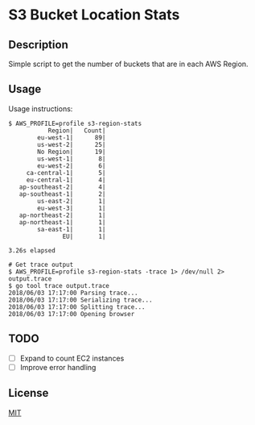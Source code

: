 # S3 Bucket Location Stats

## Description

Simple script to get the number of buckets that are in each AWS Region.

## Usage

Usage instructions:

```shell
$ AWS_PROFILE=profile s3-region-stats
           Region|   Count|
        eu-west-1|      89|
        us-west-2|      25|
        No Region|      19|
        us-west-1|       8|
        eu-west-2|       6|
     ca-central-1|       5|
     eu-central-1|       4|
   ap-southeast-2|       4|
   ap-southeast-1|       2|
        us-east-2|       1|
        eu-west-3|       1|
   ap-northeast-2|       1|
   ap-northeast-1|       1|
        sa-east-1|       1|
               EU|       1|

3.26s elapsed

# Get trace output
$ AWS_PROFILE=profile s3-region-stats -trace 1> /dev/null 2> output.trace
$ go tool trace output.trace
2018/06/03 17:17:00 Parsing trace...
2018/06/03 17:17:00 Serializing trace...
2018/06/03 17:17:00 Splitting trace...
2018/06/03 17:17:00 Opening browser
```

## TODO

- [ ] Expand to count EC2 instances
- [ ] Improve error handling

## License

[MIT](./LICENSE)
